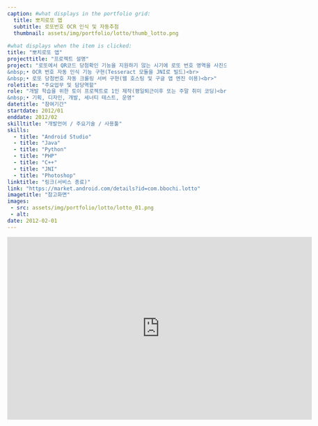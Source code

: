 ```yaml
---
caption: #what displays in the portfolio grid:
  title: 뽀치로또 앱
  subtitle: 로또번호 OCR 인식 및 자동추첨
  thumbnail: assets/img/portfolio/lotto/thumb_lotto.png
  
#what displays when the item is clicked:
title: "뽀치로또 앱"
projecttitle: "프로젝트 설명"
project: "로또에서 QR코드 당첨확인 기능을 지원하기 않는 시기에 로또 번호 영역을 사진으로 찍어 자동 번호 인식 및 추첨까지 해주는 로또 자동 추첨 앱.<br>
&nbsp;• OCR 번호 자동 인식 기능 구현(Tesseract 모듈을 JNI로 빌드)<br>
&nbsp;• 로또 당첨번호 자동 크롤링 서버 구현(웹 호스팅 및 구글 앱 엔진 이용)<br>"
roletitle: "주요업무 및 담당역할"
role: "개발 학습을 위한 토이 프로젝트로 1인 제작(평일퇴근이후 또는 주말 취미 코딩)<br>
&nbsp;• 기획, 디자인, 개발, 세너티 테스트, 운영"
datetitle: "참여기간"
startdate: 2012/01
enddate: 2012/02
skilltitle: "개발언어 / 주요기술 / 사용툴"
skills:
  - title: "Android Studio"
  - title: "Java"
  - title: "Python"
  - title: "PHP"
  - title: "C++"
  - title: "JNI"
  - title: "Photoshop"
linktitle: "링크(서비스 종료)"
link: "https://market.android.com/details?id=com.bbochi.lotto"
imagetitle: "참고화면"
images:
 - src: assets/img/portfolio/lotto/lotto_01.png
 - alt: 
date: 2012-02-01
---
```

<center>
<iframe width="700" height="420" src="https://www.youtube.com/embed/YURrlKfZ0Jc" title="YouTube video player" frameborder="0" allow="accelerometer; autoplay; clipboard-write; encrypted-media; gyroscope; picture-in-picture; web-share" allowfullscreen></iframe>
</center>